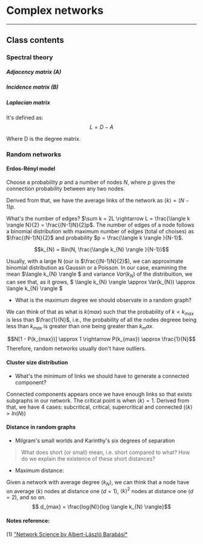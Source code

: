 # Complex networks
---

## Class contents

### Spectral theory

##### Adjacency matrix ($A$)


##### Incidence matrix ($B$)

##### Laplacian matrix
It's defined as: 
$$L = D - A$$

Where D is the degree matrix.
### Random networks

#### Erdos-Rényl model

Choose a probability $p$ and a number of nodes $N$, where $p$ gives the connection probability between any two nodes.

Derived from that, we have the average links of the network as $\langle k \rangle  = (N-1)p$. 

What's the number of edges? $\sum k = 2L \rightarrow L = \frac{\langle k \rangle N}{2} = \frac{(N-1)N}{2}p$. The number of edges of a node follows a binomial distribution with maximum number of edges (total of choises) as $\frac{(N-1)N}{2}$ and probability $p = \frac{\langle k \rangle }{N-1}$.

$$k_{N} = Bin(N, \frac{\langle k_{N} \rangle }{N-1})$$

Usually, with a large N (our is $\frac{(N-1)N}{2}$), we can approximate binomial distribution as Gaussin or a Poisson. In our case, examining the mean $\langle k_{N} \rangle $ and variance $Var(k_{N})$ of the distribuition, we can see that, as it grows, $ \langle k_{N} \rangle  \approx Var(k_{N}) \approx \langle k_{N} \rangle $

- What is the maximum degree we should observate in a random graph? 

We can think of that as what is $k(max)$ such that the probability of $k < k_{max}$ is less than $\frac{1}{N}$, i.e., the probability of all the nodes degreee being less than $k_{max}$ is greater than one being greater than $k_max$. 

$$N[1 - P(k_{max})] \approx 1 \rightarrow P(k_{max}) \approx \frac{1}{N}$$ Therefore, random networks usually don't have outliers.

#### Cluster size distribution

- What's the minimum of links we should have to generate a connected component?

Connected components appears once we have enough links so that exists subgraphs in our network. The critical point is when $\langle k\rangle = 1$. Derived from that, we have 4 cases: subcritical, critical, supercritical and connected ($\langle k\rangle > ln(N)$)

#### Distance in random graphs

- Milgram's small worlds and Karinthy's six degrees of separation

> What does short (or small) mean, i.e. short compared to what? How do we explain the existence of these short distances?

- Maximum distance:

Given a network with average degree $\langle k_{N} \rangle$, we can think that a node have on average $\langle k \rangle$ nodes at distance one ($d=1$), $\langle k \rangle^2$ nodes at distance one ($d=2$), and so on.
$$ d_{max} = \frac{log(N)}{log \langle k_{N} \rangle}$$

#### Notes reference:

(1) ["Network Science by Albert-László Barabási*](http://networksciencebook.com/)